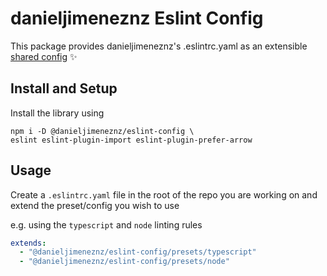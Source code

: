 # danieljimeneznz Eslint Config

This package provides danieljimeneznz's .eslintrc.yaml as an extensible [shared config](https://eslint.org/docs/developer-guide/shareable-configs) :sparkles:

## Install and Setup

Install the library using

```
npm i -D @danieljimeneznz/eslint-config \
eslint eslint-plugin-import eslint-plugin-prefer-arrow
```

## Usage

Create a `.eslintrc.yaml` file in the root of the repo you are working on and extend the preset/config you wish to use

e.g. using the `typescript` and `node` linting rules

```yaml
extends:
  - "@danieljimeneznz/eslint-config/presets/typescript"
  - "@danieljimeneznz/eslint-config/presets/node"
```
